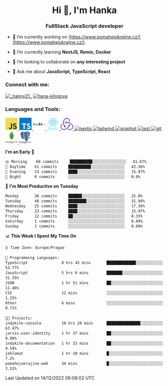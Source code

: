 <h1 align="center">Hi 👋, I'm Hanka</h1>
<h3 align="center">FullStack JavaScript developer</h3>

- 🔭 I’m currently working on [https://www.pomahejukrajine.cz/](https://www.pomahejukrajine.cz/)

- 🌱 I’m currently learning **NextJS, Remix, Docker**

- 👯 I’m looking to collaborate on **any interesting project**

- 💬 Ask me about **JavaScript, TypeScript, React**

<h3 align="left">Connect with me:</h3>
<p align="left">
<a href="https://twitter.com/_hanny21_" target="blank"><img align="center" src="https://raw.githubusercontent.com/rahuldkjain/github-profile-readme-generator/master/src/images/icons/Social/twitter.svg" alt="_hanny21_" height="30" width="40" /></a>
<a href="https://linkedin.com/in/hana-klingova" target="blank"><img align="center" src="https://raw.githubusercontent.com/rahuldkjain/github-profile-readme-generator/master/src/images/icons/Social/linked-in-alt.svg" alt="hana-klingova" height="30" width="40" /></a>
</p>

<h3 align="left">Languages and Tools:</h3>
<p align="left"> 
<a href="https://developer.mozilla.org/en-US/docs/Web/JavaScript" target="_blank" rel="noreferrer"> <img src="https://raw.githubusercontent.com/devicons/devicon/master/icons/javascript/javascript-original.svg" alt="javascript" width="40" height="40"/> </a> 
<a href="https://www.typescriptlang.org/" target="_blank" rel="noreferrer"> <img src="https://raw.githubusercontent.com/devicons/devicon/master/icons/typescript/typescript-original.svg" alt="typescript" width="40" height="40"/> </a> 
<a href="https://nodejsorg" target="_blank" rel="noreferrer"> <img src="https://raw.githubusercontent.com/devicons/devicon/master/icons/nodejs/nodejs-original-wordmark.svg" alt="nodejs" width="40" height="40"/> </a> 
<a href="https://reactjs.org/" target="_blank" rel="noreferrer"> <img src="https://raw.githubusercontent.com/devicons/devicon/master/icons/react/react-original-wordmark.svg" alt="react" width="40" height="40"/> </a> 
<a href="https://redux.js.org" target="_blank" rel="noreferrer"> <img src="https://raw.githubusercontent.com/devicons/devicon/master/icons/redux/redux-original.svg" alt="redux" width="40" height="40"/> </a> 
<a href="https://nextjs.org/" target="_blank" rel="noreferrer"> <img src="https://cdn.worldvectorlogo.com/logos/nextjs-2.svg" alt="nextjs" width="40" height="40"/> </a> 
<a href="https://tailwindcss.com/" target="_blank" rel="noreferrer"> <img src="https://www.vectorlogo.zone/logos/tailwindcss/tailwindcss-icon.svg" alt="tailwind" width="40" height="40"/> </a> 
<a href="https://graphql.org" target="_blank" rel="noreferrer"> <img src="https://www.vectorlogo.zone/logos/graphql/graphql-icon.svg" alt="graphql" width="40" height="40"/> </a> 
<a href="https://jestjs.io" target="_blank" rel="noreferrer"> <img src="https://www.vectorlogo.zone/logos/jestjsio/jestjsio-icon.svg" alt="jest" width="40" height="40"/> </a> 
<a href="https://git-scm.com/" target="_blank" rel="noreferrer"> <img src="https://www.vectorlogo.zone/logos/git-scm/git-scm-icon.svg" alt="git" width="40" height="40"/> </a> 
<a href="https://www.mongodb.com/" target="_blank" rel="noreferrer"> <img src="https://raw.githubusercontent.com/devicons/devicon/master/icons/mongodb/mongodb-original-wordmark.svg" alt="mongodb" width="40" height="40"/> </a>  
<a href="https://www.postgresql.org" target="_blank" rel="noreferrer"> <img src="https://raw.githubusercontent.com/devicons/devicon/master/icons/postgresql/postgresql-original-wordmark.svg" alt="postgresql" width="40" height="40"/> </a> 
</p>

<!--START_SECTION:waka-->
**I'm an Early 🐤** 

```text
🌞 Morning    60 commits     ██████████░░░░░░░░░░░░░░░   41.67% 
🌆 Daytime    61 commits     ██████████░░░░░░░░░░░░░░░   42.36% 
🌃 Evening    23 commits     ████░░░░░░░░░░░░░░░░░░░░░   15.97% 
🌙 Night      0 commits      ░░░░░░░░░░░░░░░░░░░░░░░░░   0.0%

```
📅 **I'm Most Productive on Tuesday** 

```text
Monday       36 commits     ██████░░░░░░░░░░░░░░░░░░░   25.0% 
Tuesday      46 commits     ████████░░░░░░░░░░░░░░░░░   31.94% 
Wednesday    25 commits     ████░░░░░░░░░░░░░░░░░░░░░   17.36% 
Thursday     23 commits     ████░░░░░░░░░░░░░░░░░░░░░   15.97% 
Friday       12 commits     ██░░░░░░░░░░░░░░░░░░░░░░░   8.33% 
Saturday     1 commits      ░░░░░░░░░░░░░░░░░░░░░░░░░   0.69% 
Sunday       1 commits      ░░░░░░░░░░░░░░░░░░░░░░░░░   0.69%

```


📊 **This Week I Spent My Time On** 

```text
⌚︎ Time Zone: Europe/Prague

💬 Programming Languages: 
TypeScript               8 hrs 45 mins       █████████████░░░░░░░░░░░░   53.77% 
JavaScript               5 hrs 6 mins        ███████░░░░░░░░░░░░░░░░░░   31.35% 
JSON                     1 hr 51 mins        ██░░░░░░░░░░░░░░░░░░░░░░░   11.46% 
CSS                      12 mins             ░░░░░░░░░░░░░░░░░░░░░░░░░   1.25% 
Other                    6 mins              ░░░░░░░░░░░░░░░░░░░░░░░░░   0.71%

🐱‍💻 Projects: 
indykite-console         10 hrs 20 mins      ███████████████░░░░░░░░░░   63.47% 
jarvis-user-identity     1 hr 37 mins        ██░░░░░░░░░░░░░░░░░░░░░░░   9.98% 
indykite-documentation   1 hr 33 mins        ██░░░░░░░░░░░░░░░░░░░░░░░   9.54% 
jehlomat                 1 hr 10 mins        █░░░░░░░░░░░░░░░░░░░░░░░░   7.2% 
pomahejukrajine-web      34 mins             █░░░░░░░░░░░░░░░░░░░░░░░░   3.52%

```


 Last Updated on 14/12/2022 06:08:02 UTC
<!--END_SECTION:waka-->
